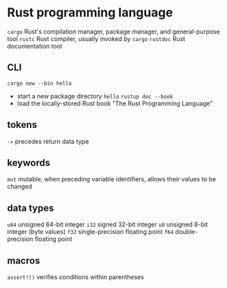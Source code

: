 # Rust programming language
`cargo` Rust's compilation manager, package manager, and general-purpose tool
`rustc` Rust compiler, usually invoked by `cargo`
`rustdoc` Rust documentation tool
## CLI
`cargo new --bin hello`
  - start a new package directory `hello`
`rustup doc --book`
  - load the locally-stored Rust book "The Rust Programming Language"
## tokens
`->` precedes return data type
## keywords
`mut` mutable, when preceding variable identifiers, allows their values to be changed
## data types
`u64` unsigned 64-bit integer
`i32` signed 32-bit integer
`u8` unsigned 8-bit integer (byte values)
`f32` single-precision floating point
`f64` double-precision floating point
## macros
`assert!()` verifies conditions within parentheses